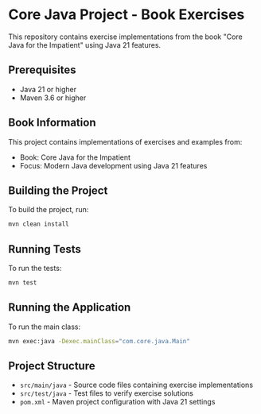 # Core Java Project - Book Exercises

This repository contains exercise implementations from the book "Core Java for the Impatient" using Java 21 features.

## Prerequisites

- Java 21 or higher
- Maven 3.6 or higher

## Book Information

This project contains implementations of exercises and examples from:

- Book: Core Java for the Impatient
- Focus: Modern Java development using Java 21 features

## Building the Project

To build the project, run:

```bash
mvn clean install
```

## Running Tests

To run the tests:

```bash
mvn test
```

## Running the Application

To run the main class:

```bash
mvn exec:java -Dexec.mainClass="com.core.java.Main"
```

## Project Structure

- `src/main/java` - Source code files containing exercise implementations
- `src/test/java` - Test files to verify exercise solutions
- `pom.xml` - Maven project configuration with Java 21 settings 